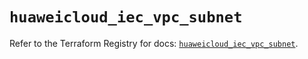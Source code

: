 # `huaweicloud_iec_vpc_subnet`

Refer to the Terraform Registry for docs: [`huaweicloud_iec_vpc_subnet`](https://registry.terraform.io/providers/huaweicloud/huaweicloud/1.71.1/docs/resources/iec_vpc_subnet).
